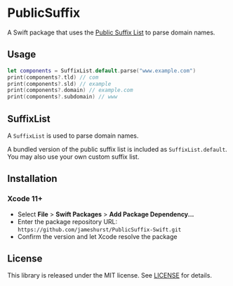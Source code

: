 # PublicSuffix

A Swift package that uses the [Public Suffix List](https://publicsuffix.org) to parse domain names.

## Usage

 ```swift
 let components = SuffixList.default.parse("www.example.com")
 print(components?.tld) // com
 print(components?.sld) // example
 print(components?.domain) // example.com
 print(components?.subdomain) // www
 ```

## SuffixList

A `SuffixList` is used to parse domain names.

A bundled version of the public suffix list is included as `SuffixList.default`. You may also use your own custom suffix list.

## Installation

### Xcode 11+

* Select **File** > **Swift Packages** > **Add Package Dependency...**
* Enter the package repository URL: `https://github.com/jameshurst/PublicSuffix-Swift.git`
* Confirm the version and let Xcode resolve the package

## License

This library is released under the MIT license. See [LICENSE](LICENSE) for details.
